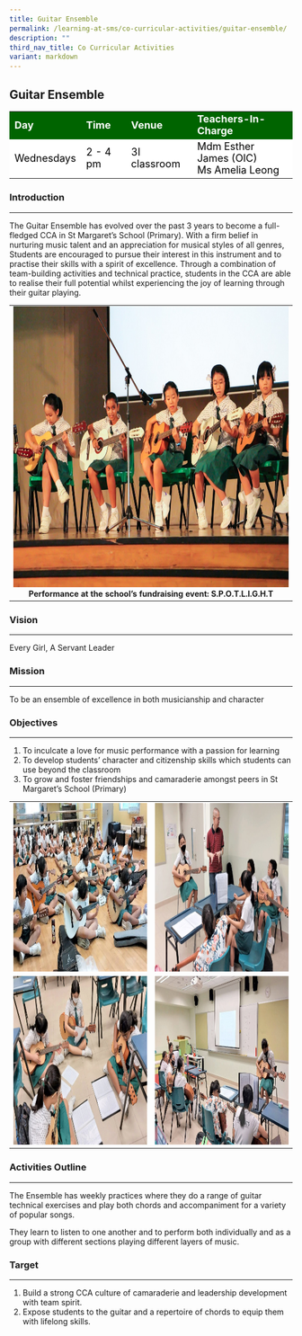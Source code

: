 ```yaml
---
title: Guitar Ensemble
permalink: /learning-at-sms/co-curricular-activities/guitar-ensemble/
description: ""
third_nav_title: Co Curricular Activities
variant: markdown
---
```

## Guitar Ensemble

<table>
<tbody>
	<tr style="background-color:darkgreen;color:white;font-size:18px"><td><b>Day</b></td>
	<td><b>Time</b></td>
	<td><b>Venue</b></td>
	<td><b>Teachers-In-Charge</b></td>
</tr>
	<tr style="background-color:white;color:black;font-size:18px">
		<td>Wednesdays </td>
		<td>2 - 4 pm</td>
	<td>3I classroom</td>
	<td>Mdm Esther James (OIC)<br>Ms Amelia Leong</td>
</tr>
</tbody></table>

### Introduction
___________________________________________________________

The Guitar Ensemble has evolved over the past 3 years to become a full-fledged CCA in St Margaret’s School (Primary). With a firm belief in nurturing music talent and an appreciation for musical styles of all genres, Students are encouraged to pursue their interest in this instrument and to practise their skills with a spirit of excellence. Through a combination of team-building activities and technical practice, students in the CCA are able to realise their full potential whilst experiencing the joy of learning through their guitar playing.

<table>
<tbody><tr>
		<td><center><img style="width:700px;height:500px;" src="/images/CCAs/Guitar%20Ensemble/guitarspotlight_01.jpg" alt="guitar01"><b>Performance at the school’s fundraising event: S.P.O.T.L.I.G.H.T</b></center></td></tr></tbody></table>


### Vision
___________________________________________________________

Every Girl, A Servant Leader

### Mission
___________________________________________________________

To be an ensemble of excellence in both musicianship and character
  

### Objectives
___________________________________________________________

1.	To inculcate a love for music performance with a passion for learning
2.	To develop students’ character and citizenship skills which students can use beyond the classroom
3.	To grow and foster friendships and camaraderie amongst peers in St Margaret’s School (Primary)

<table>
<tbody><tr>
		<td><img style="width:450px;height:300px;" src="/images/CCAs/Guitar%20Ensemble/guitar04.jpg" alt="guitar01"><b></b></td>
		<td><img style="width:450px;height:300px;" src="/images/CCAs/Guitar%20Ensemble/guitar02.jpg" alt="guitar02"><b></b></td></tr>
			<tr><td><img style="width:450px;height:300px;" src="/images/CCAs/Guitar%20Ensemble/guitar03.jpg" alt="guitar01"><b></b></td>
		<td><img style="width:450px;height:300px;" src="/images/CCAs/Guitar%20Ensemble/guitar01.jpg" alt="guitar02"><b></b></td>
</tr></tbody></table>



### Activities Outline
___________________________________________________________

The Ensemble has weekly practices where they do a range of guitar technical exercises and play both chords and accompaniment for a variety of popular songs.

They learn to listen to one another and to perform both individually and as a group with different sections playing different layers of music.


### Target
___________________________________________________________

1.  Build a strong CCA culture of camaraderie and leadership development with team spirit.
2.  Expose students to the guitar and a repertoire of chords to equip them with lifelong skills.